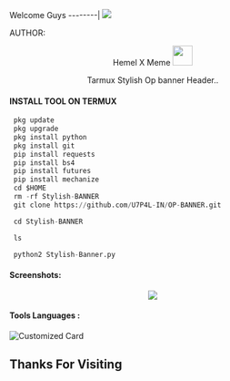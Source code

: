 Welcome Guys
--------|
![](https://media.tenor.com/iVCiM9W7cvYAAAAd/welcome.gif)



AUTHOR:
<p align="center">
Hemel X Meme <img src="https://emojis.slackmojis.com/emojis/images/1588315024/8823/hyperkitty.gif" width="35px"></i></b></h2> 

</br>
<p align="center">
      Tarmux Stylish Op banner Header..

</p>
  
#### INSTALL TOOL ON TERMUX
```python
 pkg update
 pkg upgrade
 pkg install python
 pkg install git
 pip install requests
 pip install bs4
 pip install futures
 pip install mechanize
 cd $HOME 
 rm -rf Stylish-BANNER
 git clone https://github.com/U7P4L-IN/OP-BANNER.git

 cd Stylish-BANNER

 ls

 python2 Stylish-Banner.py
```
#### Screenshots:

<p align="center"><img src="https://github.com/U7P4L-IN/OP-BANNER/blob/main/IMG_20230322_114210.jpg">


#### Tools Languages :

![Customized Card](https://github-readme-stats.vercel.app/api/pin?username=U7P4L-IN&repo=OP-BANNER&title_color=fff&icon_color=f9f9f9&text_color=9f9f9f&bg_color=151515)

## Thanks For Visiting

